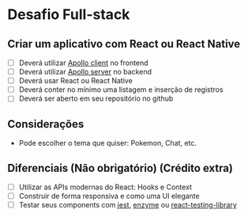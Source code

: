# Desafio Full-stack

## Criar um aplicativo com React ou React Native

- [ ] Deverá utilizar [Apollo client](https://www.apollographql.com/docs/react/api/react-apollo/) no frontend
- [ ] Deverá utilizar [Apollo server](https://www.apollographql.com/docs/apollo-server/) no backend
- [ ] Deverá usar React ou React Native
- [ ] Deverá conter no mínimo uma listagem e inserção de registros
- [ ] Deverá ser aberto em seu repositório no github

## Considerações
- Pode escolher o tema que quiser: Pokemon, Chat, etc.

## Diferenciais (Não obrigatório) (Crédito extra)
- [ ] Utilizar as APIs modernas do React: Hooks e Context
- [ ] Construir de forma responsiva e como uma UI elegante
- [ ] Testar seus components com [jest](https://jestjs.io/), [enzyme](https://github.com/airbnb/enzyme) ou [react-testing-library](https://github.com/kentcdodds/react-testing-library)
